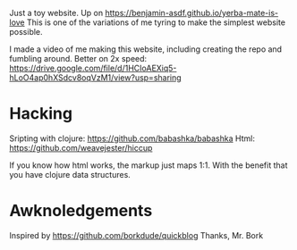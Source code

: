 Just a toy website.
Up on https://benjamin-asdf.github.io/yerba-mate-is-love
This is one of the variations of me tyring to make the simplest website possible.

I made a video of me making this website, including creating the repo and fumbling around.
Better on 2x speed:
https://drive.google.com/file/d/1HCIoAEXiq5-hLoO4ap0hXSdcv8oqVzM1/view?usp=sharing

# Hacking

Sripting with clojure: https://github.com/babashka/babashka
Html: https://github.com/weavejester/hiccup

If you know how html works, the markup just maps 1:1.
With the benefit that you have clojure data structures.

# Awknoledgements

Inspired by
https://github.com/borkdude/quickblog
Thanks, Mr. Bork
